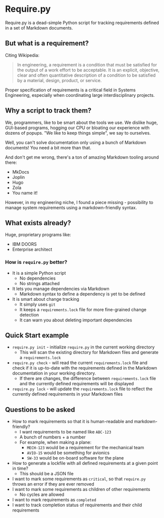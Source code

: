 # Require.py

Require.py is a dead-simple Python script for tracking requirements defined in a set of Markdown documents.

## But what is a requirement?

Citing Wikipedia:

> In engineering, a requirement is a condition that must be satisfied for the output of a work effort to be acceptable. It is an explicit, objective, clear and often quantitative description of a condition to be satisfied by a material, design, product, or service.

Proper specification of requirements is a critical field in Systems Engineering, especially when coordinating large interdisciplinary projects.

## Why a script to track them?

We, programmers, like to be smart about the tools we use. We dislike huge, GUI-based programs, hogging our CPU or bloating our experience with dozens of popups. "We like to keep things simple", we say to ourselves.

Well, you can't solve documentation only using a bunch of Markdown documents! You need a bit more than that.

And don't get me wrong, there's a ton of amazing Markdown tooling around there:

- MkDocs
- Joplin
- Hugo
- Zola
- You name it!

However, in my engineering niche, I found a piece missing - possibility to manage system requirements using a markdown-friendly syntax.

## What exists already?

Huge, proprietary programs like:

- IBM DOORS 
- Enterprise architect

### How is `require.py` better?

- It is a simple Python script
    - No dependencies
    - No strings attached
- It lets you manage dependencies via Markdown
    - Markdown syntax to define a dependency is yet to be defined
- It is smart about change tracking
    - It simply uses `git`
    - It keeps a `requirements.lock` file for more fine-grained change detection
    - It can warn you about deleting important dependencies

## Quick Start example

- `require.py init` - initialize `require.py` in the current working directory
    - This will scan the existing directory for Markdown files and generate a `requirements.lock`
- `require.py check` - will read the current `requirements.lock` file and check if it is up-to-date with the requirements defined in the Markdown documentation in your working directory.
    - If there are changes, the difference between `requirements.lock` file and the currently defined requirements will be displayed
- `require.py lock` - will update the `requirements.lock` file to reflect the currently defined requirements in your Markdown files

## Questions to be asked

- How to mark requirements so that it is human-readable and markdown-friendly?
    - I want requirements to be named like `ABC-123`
    - A bunch of numbers + a number
    - For example, when making a plane:
        - `MECH-123` would be a requirement for the mechanical team
        - `AVIO-15` would be something for avionics
        - `SW-33` would be on-board software for the plane
- How to generate a lockfile with all defined requirements at a given point in time?
    - This should be a JSON file
- I want to mark some requirements as `critical`, so that `require.py` throws an error if they are ever removed
- I want to mark some requirements as children of other requirements
    - No cycles are allowed
- I want to mark requirements as `completed`
- I want to track completion status of requirements and their child requirements

